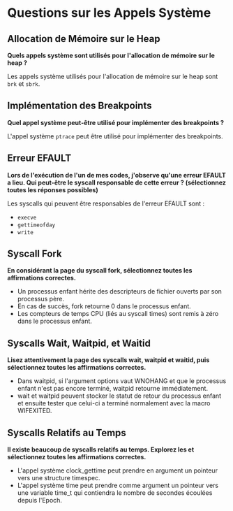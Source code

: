 # Questions sur les Appels Système

## Allocation de Mémoire sur le Heap

**Quels appels système sont utilisés pour l'allocation de mémoire sur le heap ?**

Les appels système utilisés pour l'allocation de mémoire sur le heap sont `brk` et `sbrk`.

## Implémentation des Breakpoints

**Quel appel système peut-être utilisé pour implémenter des breakpoints ?**

L'appel système `ptrace` peut être utilisé pour implémenter des breakpoints.

## Erreur EFAULT

**Lors de l'exécution de l'un de mes codes, j'observe qu'une erreur EFAULT a lieu. Qui peut-être le syscall responsable de cette erreur ? (sélectionnez toutes les réponses possibles)**

Les syscalls qui peuvent être responsables de l'erreur EFAULT sont :
- `execve`
- `gettimeofday`
- `write`

## Syscall Fork

**En considérant la page du syscall fork, sélectionnez toutes les affirmations correctes.**

- Un processus enfant hérite des descripteurs de fichier ouverts par son processus père.
- En cas de succès, fork retourne 0 dans le processus enfant.
- Les compteurs de temps CPU (liés au syscall times) sont remis à zéro dans le processus enfant.

## Syscalls Wait, Waitpid, et Waitid

**Lisez attentivement la page des syscalls wait, waitpid et waitid, puis sélectionnez toutes les affirmations correctes.**

- Dans waitpid, si l'argument options vaut WNOHANG et que le processus enfant n'est pas encore terminé, waitpid retourne immédiatement.
- wait et waitpid peuvent stocker le statut de retour du processus enfant et ensuite tester que celui-ci a terminé normalement avec la macro WIFEXITED.

## Syscalls Relatifs au Temps

**Il existe beaucoup de syscalls relatifs au temps. Explorez les et sélectionnez toutes les affirmations correctes.**

- L'appel système clock_gettime peut prendre en argument un pointeur vers une structure timespec.
- L'appel système time peut prendre comme argument un pointeur vers une variable time_t qui contiendra le nombre de secondes écoulées depuis l'Epoch.